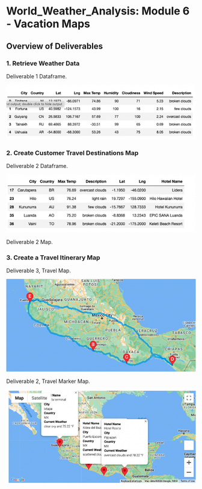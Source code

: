 # World_Weather_Analysis: Module 6 - Vacation Maps

## Overview of Deliverables 

### 1. Retrieve Weather Data 

Deliverable 1 Dataframe.

![dev_1](Images/Dev1_DataFrame.png "Dev 1 Image")

### 2. Create Customer Travel Destinations Map

Deliverable 2 Dataframe. 

![dev_2](Images/Dev2_Clean_Hotels.png "Dev 2 Image")

Deliverable 2 Map.


### 3. Create a Travel Itinerary Map

Deliverable 3, Travel Map.

![dev_3](Images/WeatherPy_travel_map.png "Dev 3, Map 1")

Deliverable 2, Travel Marker Map.

![dev_3](Images/WeatherPy_travel_map_markers.png "Dev 3, Map 2")




